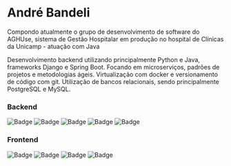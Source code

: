 # André Bandeli


Compondo atualmente o grupo de desenvolvimento de software do AGHUse, sistema de Gestão Hospitalar em produção no hospital de Clínicas da Unicamp - atuação com Java

Desenvolvimento backend utilizando principalmente Python e Java, frameworks Django e Spring Boot. Focando em microserviços, padrões de projetos e metodologias ágeis. Virtualização com docker e versionamento de código com git. Utilização de bancos relacionais, sendo principalmente PostgreSQL e MySQL.


### Backend

![Badge](https://img.shields.io/badge/Java-ED8B00?style=for-the-badge&logo=java&logoColor=white)
![Badge](https://img.shields.io/badge/Python-14354C?style=for-the-badge&logo=python&logoColor=white)
![Badge](https://img.shields.io/badge/Django-092E20?style=for-the-badge&logo=django&logoColor=white)
![Badge](https://img.shields.io/badge/Spring-6DB33F?style=for-the-badge&logo=spring&logoColor=white)
![Badge](https://img.shields.io/badge/PostgreSQL-316192?style=for-the-badge&logo=postgresql&logoColor=white)

### Frontend

![Badge](https://img.shields.io/badge/React-20232A?style=for-the-badge&logo=react&logoColor=61DAFB)
![Badge](https://img.shields.io/badge/Bootstrap-563D7C?style=for-the-badge&logo=bootstrap&logoColor=white)
![Badge](https://img.shields.io/badge/Sass-CC6699?style=for-the-badge&logo=sass&logoColor=white)
![Badge](https://img.shields.io/badge/HTML5-E34F26?style=for-the-badge&logo=html5&logoColor=whit)

